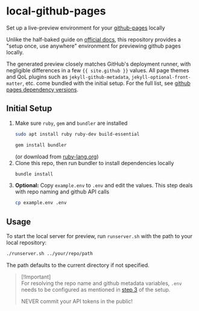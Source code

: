 # local-github-pages
Set up a live-preview environment for your [github-pages](https://pages.github.com/) locally

Unlike the half-baked guide on [official docs](https://docs.github.com/en/pages/setting-up-a-github-pages-site-with-jekyll/testing-your-github-pages-site-locally-with-jekyll), this repository provides a "setup once, use anywhere" environment for previewing github pages locally.

The generated preview closely matches GitHub's deployment runner, with negligible differences in a few <!--{% raw %}--> `{{ site.github }}` <!--{% endraw %}--> values. All page themes and QoL plugins such as `jekyll-github-metadata`, `jekyll-optional-front-matter`, etc. come bundled with the initial setup. For the full list, see [github pages dependency versions](https://pages.github.com/versions/).

## Initial Setup
1. Make sure `ruby`, `gem` and `bundler` are installed
	```bash
	sudo apt install ruby ruby-dev build-essential
	```
	```bash
	gem install bundler
	```
	(or download from [ruby-lang.org](https://www.ruby-lang.org/en/downloads/))
2. Clone this repo, then run bundler to install dependencies locally
	```bash
	bundle install
	```
3. **Optional:** Copy `example.env` to `.env` and edit the values. This step deals with repo naming and github API calls
	```bash
	cp example.env .env
	```

## Usage
To start the local server for preview, run `runserver.sh` with the path to your local repository:
```bash
./runserver.sh ../your/repo/path
```
The path defaults to the current directory if not specified.

> [!Important]\
> For resolving the repo name and github metadata variables, `.env` needs to be configured as mentioned in [step 3](#initial-setup) of the setup.
>
> NEVER commit your API tokens in the public!
